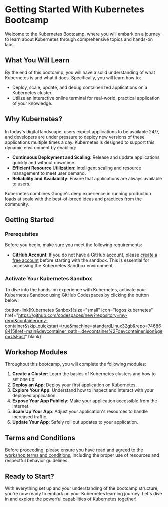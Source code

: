 # Getting Started With Kubernetes Bootcamp

Welcome to the Kubernetes Bootcamp, where you will embark on a journey to learn about Kubernetes through comprehensive topics and hands-on labs.

## What You Will Learn

By the end of this bootcamp, you will have a solid understanding of what Kubernetes is and what it does. Specifically, you will learn how to:

- Deploy, scale, update, and debug containerized applications on a Kubernetes cluster.
- Utilize an interactive online terminal for real-world, practical application of your knowledge.

## Why Kubernetes?

In today's digital landscape, users expect applications to be available 24/7, and developers are under pressure to deploy new versions of these applications multiple times a day. Kubernetes is designed to support this dynamic environment by enabling:

- **Continuous Deployment and Scaling**: Release and update applications quickly and without downtime.
- **Efficient Resource Utilization**: Intelligent scaling and resource management to meet user demand.
- **Reliability and Availability**: Ensure that applications are always available to users.

Kubernetes combines Google's deep experience in running production loads at scale with the best-of-breed ideas and practices from the community.

## Getting Started

### Prerequisites

Before you begin, make sure you meet the following requirements:

- **GitHub Account**: If you do not have a GitHub account, please [create a free account](https://github.com/join) before starting with the sandbox. This is essential for accessing the Kubernetes Sandbox environment.

### Activate Your Kubernetes Sandbox

To dive into the hands-on experience with Kubernetes, activate your Kubernetes Sandbox using GitHub Codespaces by clicking the button below:

:button-link[Kubernetes Sanbox]{size="small" icon="logos:kubernetes" href="https://github.com/codespaces/new?repository=my-repo&container=my-container&skip_quickstart=true&machine=standardLinux32gb&repo=746868415&ref=main&devcontainer_path=.devcontainer%2Fdevcontainer.json&geo=UsEast" blank}

## Workshop Modules

Throughout this bootcamp, you will complete the following modules:

1. **Create a Cluster**: Learn the basics of Kubernetes clusters and how to set one up.
2. **Deploy an App**: Deploy your first application on Kubernetes.
3. **Explore Your App**: Understand how to inspect and interact with your deployed application.
4. **Expose Your App Publicly**: Make your application accessible from the internet.
5. **Scale Up Your App**: Adjust your application's resources to handle increased traffic.
6. **Update Your App**: Safely roll out updates to your application.

## Terms and Conditions

Before proceeding, please ensure you have read and agreed to the [workshop terms and conditions](https://cncf-lahore.github.io/Kubernetes-Bootcamp/introduction/you-must-know), including the proper use of resources and respectful behavior guidelines.

## Ready to Start?

With everything set up and your understanding of the bootcamp structure, you're now ready to embark on your Kubernetes learning journey. Let's dive in and explore the powerful capabilities of Kubernetes together!
